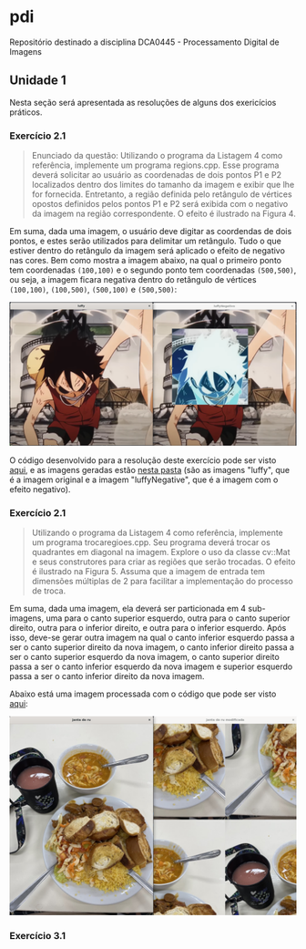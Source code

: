 # pdi
Repositório destinado a disciplina DCA0445 - Processamento Digital de Imagens
## Unidade 1
Nesta seção será apresentada as resoluções de alguns dos exericícios práticos.

### Exercício 2.1
> Enunciado da questão:  Utilizando o programa da Listagem 4 como referência, implemente um programa regions.cpp. Esse programa deverá solicitar ao usuário as coordenadas de dois pontos P1 e P2 localizados dentro dos limites do tamanho da imagem e exibir que lhe for fornecida. Entretanto, a região definida pelo retângulo de vértices opostos definidos pelos pontos P1 e P2
 será exibida com o negativo da imagem na região correspondente. O efeito é ilustrado na Figura 4.

 Em suma, dada uma imagem, o usuário deve digitar as coordendas de dois pontos, e estes serão utilizados para delimitar um retângulo. Tudo o que estiver dentro do retângulo da imagem será aplicado o efeito de negativo nas cores. Bem como mostra a imagem abaixo, na qual o primeiro ponto tem coordenadas ```(100,100)``` e o segundo ponto tem coordenadas ```(500,500)```, ou seja, a imagem ficara negativa dentro do retângulo de vértices ```(100,100)```, ```(100,500)```, ```(500,100)``` e ```(500,500)```:

 ![luffy](./imgExercicios/exercicio2_1.PNG)

O código desenvolvido para a resolução deste exercício pode ser visto [aqui](./pdiTrabalhoU1/exercicio2.1/exercicio.cpp), e as imagens geradas estão [nesta pasta](./pdiTrabalhoU1/exercicio2.1/) (são as imagens "luffy", que é a imagem original e a imagem "luffyNegative", que é a imagem com o efeito negativo).
 
### Exercício 2.1
> Utilizando o programa da Listagem 4 como referência, implemente um programa trocaregioes.cpp. Seu programa deverá trocar os quadrantes em diagonal na imagem. Explore o uso da classe cv::Mat e seus construtores para criar as regiões que serão trocadas. O efeito é ilustrado na Figura 5. Assuma que a imagem de entrada tem dimensões múltiplas de 2 para facilitar a implementação do processo de troca.

Em suma, dada uma imagem, ela deverá ser particionada em 4 sub-imagens, uma para o canto superior esquerdo, outra para o canto superior direito, outra para o inferior direito, e outra para o inferior esquerdo. Após isso, deve-se gerar outra imagem na qual o canto inferior esquerdo passa a ser o canto superior direito da nova imagem, o canto inferior direito passa a ser o canto superior esquerdo da nova imagem, o canto superior direito passa a ser o canto inferior esquerdo da nova imagem e superior esquerdo passa a ser o canto inferior direito da nova imagem.

Abaixo está uma imagem processada com o código que pode ser visto [aqui](./pdiTrabalhoU1/exercicio2.2/exercicio.cpp): 

![janta do ru](./imgExercicios/exercicio2_2.PNG)

### Exercício 3.1
>
